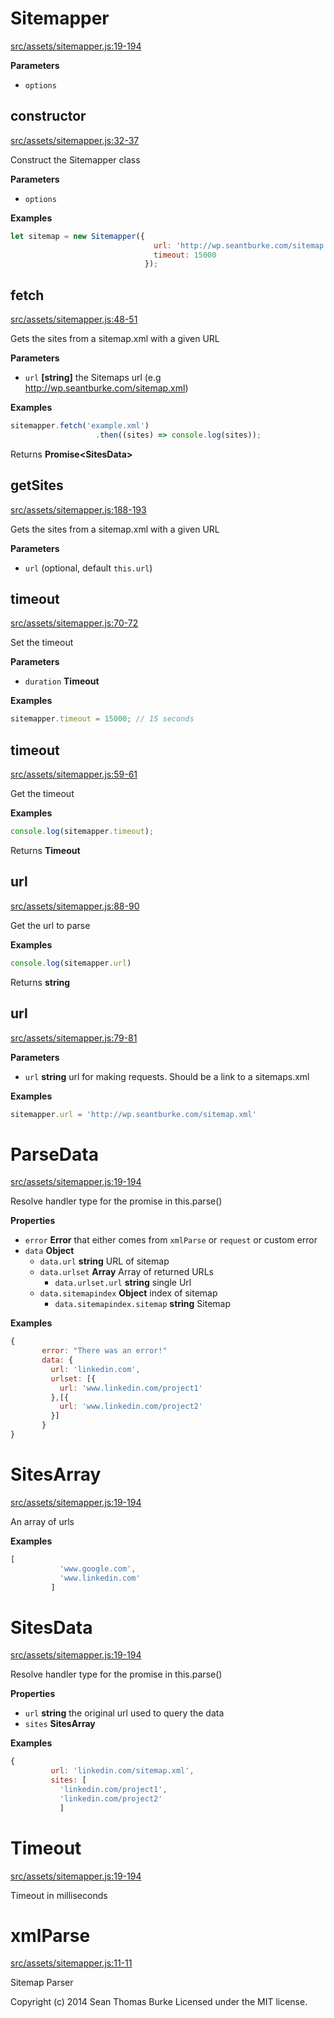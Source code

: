 # Sitemapper

[src/assets/sitemapper.js:19-194](https://github.com/hawaiianchimp/sitemapper/blob/a91e18a19ef26b53870bfb3db9d2c6b4d3ad87ae/src/assets/sitemapper.js#L19-L194 "Source code on GitHub")

**Parameters**

-   `options`  

## constructor

[src/assets/sitemapper.js:32-37](https://github.com/hawaiianchimp/sitemapper/blob/a91e18a19ef26b53870bfb3db9d2c6b4d3ad87ae/src/assets/sitemapper.js#L32-L37 "Source code on GitHub")

Construct the Sitemapper class

**Parameters**

-   `options`  

**Examples**

```javascript
let sitemap = new Sitemapper({
                                url: 'http://wp.seantburke.com/sitemap.xml',
                                timeout: 15000
                              });
```

## fetch

[src/assets/sitemapper.js:48-51](https://github.com/hawaiianchimp/sitemapper/blob/a91e18a19ef26b53870bfb3db9d2c6b4d3ad87ae/src/assets/sitemapper.js#L48-L51 "Source code on GitHub")

Gets the sites from a sitemap.xml with a given URL

**Parameters**

-   `url` **[string]** the Sitemaps url (e.g <http://wp.seantburke.com/sitemap.xml>)

**Examples**

```javascript
sitemapper.fetch('example.xml')
                   .then((sites) => console.log(sites));
```

Returns **Promise&lt;SitesData&gt;** 

## getSites

[src/assets/sitemapper.js:188-193](https://github.com/hawaiianchimp/sitemapper/blob/a91e18a19ef26b53870bfb3db9d2c6b4d3ad87ae/src/assets/sitemapper.js#L188-L193 "Source code on GitHub")

Gets the sites from a sitemap.xml with a given URL

**Parameters**

-   `url`   (optional, default `this.url`)

## timeout

[src/assets/sitemapper.js:70-72](https://github.com/hawaiianchimp/sitemapper/blob/a91e18a19ef26b53870bfb3db9d2c6b4d3ad87ae/src/assets/sitemapper.js#L70-L72 "Source code on GitHub")

Set the timeout

**Parameters**

-   `duration` **Timeout** 

**Examples**

```javascript
sitemapper.timeout = 15000; // 15 seconds
```

## timeout

[src/assets/sitemapper.js:59-61](https://github.com/hawaiianchimp/sitemapper/blob/a91e18a19ef26b53870bfb3db9d2c6b4d3ad87ae/src/assets/sitemapper.js#L59-L61 "Source code on GitHub")

Get the timeout

**Examples**

```javascript
console.log(sitemapper.timeout);
```

Returns **Timeout** 

## url

[src/assets/sitemapper.js:88-90](https://github.com/hawaiianchimp/sitemapper/blob/a91e18a19ef26b53870bfb3db9d2c6b4d3ad87ae/src/assets/sitemapper.js#L88-L90 "Source code on GitHub")

Get the url to parse

**Examples**

```javascript
console.log(sitemapper.url)
```

Returns **string** 

## url

[src/assets/sitemapper.js:79-81](https://github.com/hawaiianchimp/sitemapper/blob/a91e18a19ef26b53870bfb3db9d2c6b4d3ad87ae/src/assets/sitemapper.js#L79-L81 "Source code on GitHub")

**Parameters**

-   `url` **string** url for making requests. Should be a link to a sitemaps.xml

**Examples**

```javascript
sitemapper.url = 'http://wp.seantburke.com/sitemap.xml'
```

# ParseData

[src/assets/sitemapper.js:19-194](https://github.com/hawaiianchimp/sitemapper/blob/a91e18a19ef26b53870bfb3db9d2c6b4d3ad87ae/src/assets/sitemapper.js#L19-L194 "Source code on GitHub")

Resolve handler type for the promise in this.parse()

**Properties**

-   `error` **Error** that either comes from `xmlParse` or `request` or custom error
-   `data` **Object** 
    -   `data.url` **string** URL of sitemap
    -   `data.urlset` **Array** Array of returned URLs
        -   `data.urlset.url` **string** single Url
    -   `data.sitemapindex` **Object** index of sitemap
        -   `data.sitemapindex.sitemap` **string** Sitemap

**Examples**

```javascript
{
       error: "There was an error!"
       data: {
         url: 'linkedin.com',
         urlset: [{
           url: 'www.linkedin.com/project1'
         },[{
           url: 'www.linkedin.com/project2'
         }]
       }
}
```

# SitesArray

[src/assets/sitemapper.js:19-194](https://github.com/hawaiianchimp/sitemapper/blob/a91e18a19ef26b53870bfb3db9d2c6b4d3ad87ae/src/assets/sitemapper.js#L19-L194 "Source code on GitHub")

An array of urls

**Examples**

```javascript
[
           'www.google.com',
           'www.linkedin.com'
         ]
```

# SitesData

[src/assets/sitemapper.js:19-194](https://github.com/hawaiianchimp/sitemapper/blob/a91e18a19ef26b53870bfb3db9d2c6b4d3ad87ae/src/assets/sitemapper.js#L19-L194 "Source code on GitHub")

Resolve handler type for the promise in this.parse()

**Properties**

-   `url` **string** the original url used to query the data
-   `sites` **SitesArray** 

**Examples**

```javascript
{
         url: 'linkedin.com/sitemap.xml',
         sites: [
           'linkedin.com/project1',
           'linkedin.com/project2'
           ]
```

# Timeout

[src/assets/sitemapper.js:19-194](https://github.com/hawaiianchimp/sitemapper/blob/a91e18a19ef26b53870bfb3db9d2c6b4d3ad87ae/src/assets/sitemapper.js#L19-L194 "Source code on GitHub")

Timeout in milliseconds

# xmlParse

[src/assets/sitemapper.js:11-11](https://github.com/hawaiianchimp/sitemapper/blob/a91e18a19ef26b53870bfb3db9d2c6b4d3ad87ae/src/assets/sitemapper.js#L11-L11 "Source code on GitHub")

Sitemap Parser

Copyright (c) 2014 Sean Thomas Burke
Licensed under the MIT license.
